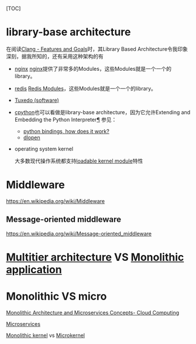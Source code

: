 [TOC]

# library-base architecture

在阅读[Clang - Features and Goals](http://clang.llvm.org/features.html#libraryarch)时，其Library Based Architecture令我印象深刻，据我所知的，还有采用这种架构的有

- [nginx](https://nginx.org/en/docs/)
  [nginx](https://nginx.org/en/docs/)提供了非常多的Modules，这些Modules就是一个一个的library。
- [redis](https://redis.io/modules)
  [Redis Modules](https://redis.io/modules)，这些Modules就是一个一个的library。
- [Tuxedo (software)](https://en.wikipedia.org/wiki/Tuxedo_(software))

- [cpython](https://www.python.org/)也可以看做是library-base architecture，因为它允许Extending and Embedding the Python Interpreter[¶](https://docs.python.org/3/extending/index.html#extending-and-embedding-the-python-interpreter)
  参见：
  - [python bindings, how does it work?](https://stackoverflow.com/questions/10202306/python-bindings-how-does-it-work)
  - [dlopen](http://man7.org/linux/man-pages/man3/dlopen.3.html)


- operating system kernel

  大多数现代操作系统都支持[loadable kernel module](https://en.wikipedia.org/wiki/Loadable_kernel_module)特性

# Middleware

https://en.wikipedia.org/wiki/Middleware

## Message-oriented middleware

https://en.wikipedia.org/wiki/Message-oriented_middleware







# [Multitier architecture](https://en.wikipedia.org/wiki/Multitier_architecture) VS [Monolithic application](https://en.wikipedia.org/wiki/Monolithic_application)



# Monolithic VS micro

[Monolithic Architecture and Microservices Concepts- Cloud Computing](https://www.howtechyy.com/2019/07/monolithic-architecture-vs-microservices-concepts.html)



[Microservices](https://en.wikipedia.org/wiki/Microservices)



[Monolithic kernel](https://en.wikipedia.org/wiki/Monolithic_kernel) vs [Microkernel](https://en.wikipedia.org/wiki/Microkernel)



